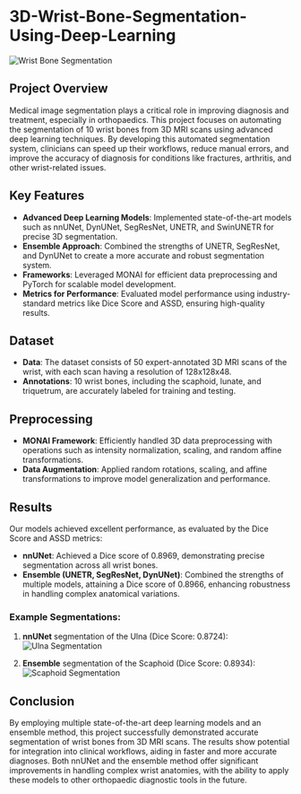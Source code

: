 # 3D-Wrist-Bone-Segmentation-Using-Deep-Learning

![Wrist Bone Segmentation]([./dissertation_results.png](https://github.com/yashp329/3D-Wrist-Bone-Segmentation-Using-Deep-Learning/blob/main/Dissertation_Results.png))

## Project Overview

Medical image segmentation plays a critical role in improving diagnosis and treatment, especially in orthopaedics. This project focuses on automating the segmentation of 10 wrist bones from 3D MRI scans using advanced deep learning techniques. By developing this automated segmentation system, clinicians can speed up their workflows, reduce manual errors, and improve the accuracy of diagnosis for conditions like fractures, arthritis, and other wrist-related issues.

## Key Features
- **Advanced Deep Learning Models**: Implemented state-of-the-art models such as nnUNet, DynUNet, SegResNet, UNETR, and SwinUNETR for precise 3D segmentation.
- **Ensemble Approach**: Combined the strengths of UNETR, SegResNet, and DynUNet to create a more accurate and robust segmentation system.
- **Frameworks**: Leveraged MONAI for efficient data preprocessing and PyTorch for scalable model development.
- **Metrics for Performance**: Evaluated model performance using industry-standard metrics like Dice Score and ASSD, ensuring high-quality results.

## Dataset
- **Data**: The dataset consists of 50 expert-annotated 3D MRI scans of the wrist, with each scan having a resolution of 128x128x48.
- **Annotations**: 10 wrist bones, including the scaphoid, lunate, and triquetrum, are accurately labeled for training and testing.

## Preprocessing
- **MONAI Framework**: Efficiently handled 3D data preprocessing with operations such as intensity normalization, scaling, and random affine transformations.
- **Data Augmentation**: Applied random rotations, scaling, and affine transformations to improve model generalization and performance.
  
## Results
Our models achieved excellent performance, as evaluated by the Dice Score and ASSD metrics:

- **nnUNet**: Achieved a Dice score of 0.8969, demonstrating precise segmentation across all wrist bones.
- **Ensemble (UNETR, SegResNet, DynUNet)**: Combined the strengths of multiple models, attaining a Dice score of 0.8966, enhancing robustness in handling complex anatomical variations.

### Example Segmentations:
1. **nnUNet** segmentation of the Ulna (Dice Score: 0.8724):  
   ![Ulna Segmentation](./images/ulna_segmentation.png)

2. **Ensemble** segmentation of the Scaphoid (Dice Score: 0.8934):  
   ![Scaphoid Segmentation](./images/scaphoid_segmentation.png)

## Conclusion
By employing multiple state-of-the-art deep learning models and an ensemble method, this project successfully demonstrated accurate segmentation of wrist bones from 3D MRI scans. The results show potential for integration into clinical workflows, aiding in faster and more accurate diagnoses. Both nnUNet and the ensemble method offer significant improvements in handling complex wrist anatomies, with the ability to apply these models to other orthopaedic diagnostic tools in the future.
